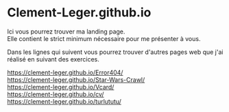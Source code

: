 # Clement-Leger.github.io
Ici vous pourrez trouver ma landing page.  
Elle contient le strict minimum nécessaire pour me présenter à vous.  

Dans les lignes qui suivent vous pourrez trouver d'autres pages web que j'ai réalisé en suivant des exercices.  

https://clement-leger.github.io/Error404/  
https://clement-leger.github.io/Star-Wars-Crawl/  
https://clement-leger.github.io/Vcard/  
https://clement-leger.github.io/cv/  
https://clement-leger.github.io/turlututu/
